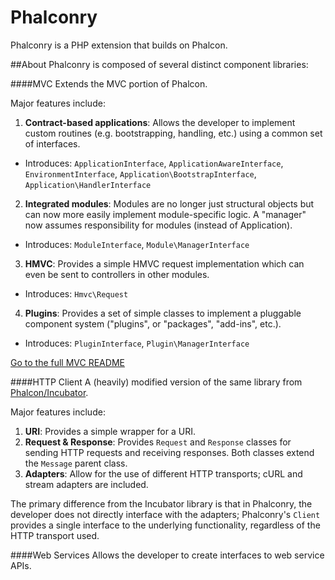 # Phalconry
Phalconry is a PHP extension that builds on Phalcon.

##About
Phalconry is composed of several distinct component libraries:

####MVC
Extends the MVC portion of Phalcon. 

Major features include:
 1. __Contract-based applications__: Allows the developer to implement custom routines (e.g. bootstrapping, handling, etc.) using a common set of interfaces.
  * Introduces: `ApplicationInterface`, `ApplicationAwareInterface`, `EnvironmentInterface`, `Application\BootstrapInterface`, `Application\HandlerInterface`
 2. __Integrated modules__: Modules are no longer just structural objects but can now more easily implement module-specific logic. A "manager" now assumes responsibility for modules (instead of Application).
  * Introduces: `ModuleInterface`, `Module\ManagerInterface`
 3. __HMVC__: Provides a simple HMVC request implementation which can even be sent to controllers in other modules.
  * Introduces: `Hmvc\Request`
 4. __Plugins__: Provides a set of simple classes to implement a pluggable component system ("plugins", or "packages", "add-ins", etc.).
  * Introduces: `PluginInterface`, `Plugin\ManagerInterface`

[Go to the full MVC README](/Mvc/README.md)

####HTTP Client
A (heavily) modified version of the same library from [Phalcon/Incubator](https://github.com/phalcon/incubator/tree/master/Library/Phalcon/Http). 

Major features include:
 1. __URI__: Provides a simple wrapper for a URI.
 2. __Request & Response__: Provides `Request` and `Response` classes for sending HTTP requests and receiving responses. Both classes extend the `Message` parent class.
 3. __Adapters__: Allow for the use of different HTTP transports; cURL and stream adapters are included.

The primary difference from the Incubator library is that in Phalconry, the developer does not directly interface with the adapters; Phalconry's `Client` provides a single interface to the underlying functionality, regardless of the HTTP transport used.
 
####Web Services
Allows the developer to create interfaces to web service APIs.


